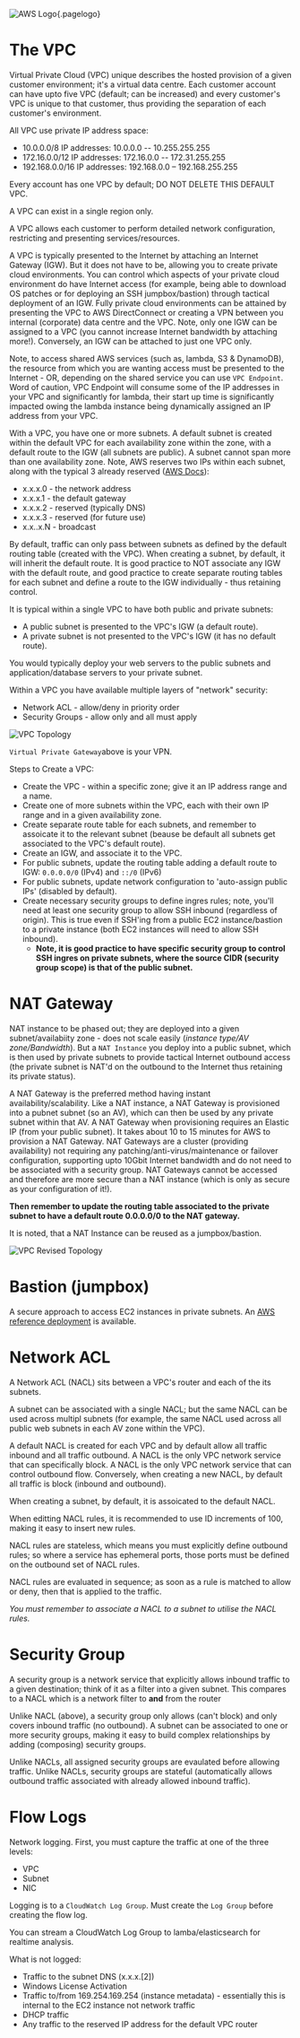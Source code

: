 ![AWS Logo](/uploads/logos/aws-logo.png "AWS Logo"){.pagelogo}
<!-- TITLE: AWS VPC -->
<!-- SUBTITLE: A quick summary on AWS VPC -->

# The VPC
Virtual Private Cloud (VPC) unique describes the hosted provision of a given customer environment; it's a virtual data centre. Each customer account can have upto five VPC (default; can be increased) and every customer's VPC is unique to that customer, thus providing the separation of each customer's environment.

All VPC use private IP address space:
* 10.0.0.0/8 IP addresses: 10.0.0.0 -- 10.255.255.255
* 172.16.0.0/12 IP addresses: 172.16.0.0 -- 172.31.255.255
* 192.168.0.0/16 IP addresses: 192.168.0.0 – 192.168.255.255

Every account has one VPC by default; DO NOT DELETE THIS DEFAULT VPC.

A VPC can exist in a single region only.

A VPC allows each customer to perform detailed network configuration, restricting and presenting services/resources.

A VPC is typically presented to the Internet by attaching an Internet Gateway (IGW). But it does not have to be, allowing you to create private cloud environments. You can control which aspects of your private cloud environment do have Internet access (for example, being able to download OS patches or for deploying an SSH jumpbox/bastion) through tactical deployment of an IGW. Fully private cloud environments can be attained by presenting the VPC to AWS DirectConnect or creating a VPN between you internal (corporate) data centre and the VPC. Note, only one IGW can be assigned to a VPC (you cannot increase Internet bandwidth by attaching more!). Conversely, an IGW can be attached to just one VPC only.

Note, to access shared AWS services (such as, lambda, S3 & DynamoDB), the resource from which you are wanting access must be presented to the Internet - OR, depending on the shared service you can use `VPC Endpoint`. Word of caution, VPC Endpoint will consume some of the IP addresses in your VPC and significantly for lambda, their start up time is significantly impacted owing the lambda instance being dynamically assigned an IP address from your VPC.

With a VPC, you have one or more subnets. A default subnet is created within the default VPC for each availability zone within the zone, with a default route to the IGW (all subnets are public). A subnet cannot span more than one availability zone. Note, AWS reserves two IPs within each subnet, along with the typical 3 already reserved ([AWS Docs](https://docs.aws.amazon.com/vpc/latest/userguide/VPC_Subnets.html)):
* x.x.x.0 - the network address
* x.x.x.1 - the default gateway
* x.x.x.2 - reserved (typically DNS)
* x.x.x.3 - reserved (for future use)
* x.x..x.N - broadcast

By default, traffic can only pass between subnets as defined by the default routing table (created with the VPC). When creating a subnet, by default, it will inherit the default route. It is good practice to NOT associate any IGW with the default route, and good practice to create separate routing tables for each subnet and define a route to the IGW individually - thus retaining control.

It is typical within a single VPC to have both public and private subnets:
* A public subnet is presented to the VPC's IGW (a default route).
* A private subnet is not presented to the VPC's IGW (it has no default route).

You would typically deploy your web servers to the public subnets and application/database servers to your private subnet.

Within a VPC you have available multiple layers of "network" security:
* Network ACL - allow/deny in priority order
* Security Groups - allow only and all must apply


![VPC Topology](/uploads/aws/aws-vpc-topology.png "AWS VPC Topology")

`Virtual Private Gateway`above is your VPN.


Steps to Create a VPC:
* Create the VPC - within a specific zone; give it an IP address range and a name. 
* Create one of more subnets within the VPC, each with their own IP range and in a given availability zone.
* Create separate route table for each subnets, and remember to assoicate it to the relevant subnet (beause be default all subnets get associated to the VPC's default route).
* Create an IGW, and associate it to the VPC.
* For public subnets, update the routing table adding a default route to IGW: `0.0.0.0/0` (IPv4) and `::/0` (IPv6)
* For public subnets, update network configuration to 'auto-assign public IPs' (disabled by default).
* Create necessary security groups to define ingres rules; note, you'll need at least one security group to allow SSH inbound (regardless of origin). This is true even if SSH'ing from a public EC2 instance/bastion to a private instance (both EC2 instances will need to allow SSH inbound).
	* __Note, it is good practice to have specific security group to control SSH ingres on private subnets, where the source CIDR (security group scope) is that of the public subnet.__

# NAT Gateway
NAT instance to be phased out; they are deployed into a given subnet/availabiity zone - does not scale easily (*instance type/AV zone/Bandwidth*). But a `NAT Instance` you deploy into a public subnet, which is then used by private subnets to provide tactical Internet outbound access (the private subnet is NAT'd on the outbound to the Internet thus retaining its private status).

A NAT Gateway is the preferred method having instant availability/scalability. Like a NAT instance, a NAT Gateway is provisioned into a pubnet subnet (so an AV), which can then be used by any private subnet within that AV. A NAT Gateway when provisioning requires an Elastic IP (from your public subnet). It takes about 10 to 15 minutes for AWS to provision a NAT Gateway. NAT Gateways are a cluster (providing availability) not requiring any patching/anti-virus/maintenance or failover configuration, supporting upto 10Gbit Internet bandwidth and do not need to be associated with a security group. NAT Gateways cannot be accessed and therefore are more secure than a NAT instance (which is only as secure as your configuration of it!).

**Then remember to update the routing table associated to the private subnet to have a default route 0.0.0.0/0 to the NAT gateway.**

It is noted, that a NAT Instance can be reused as a jumpbox/bastion.

![VPC Revised Topology](/uploads/aws/aws-vpc-topology-2.png "AWS VPC Revised Topology")

# Bastion (jumpbox)
A secure approach to access EC2 instances in private subnets. An [AWS reference deployment](https://aws.amazon.com/quickstart/architecture/linux-bastion/) is available.

# Network ACL
A Network ACL (NACL) sits between a VPC's router and each of the its subnets. 

A subnet can be associated with a single NACL; but the same NACL can be used across multipl subnets (for example, the same NACL used across all public web subnets in each AV zone within the VPC).

A default NACL is created for each VPC and by default allow all traffic inbound and all traffic outbound. A NACL is the only VPC network service that can specifically block. A NACL is the only VPC network service that can control outbound flow. Conversely, when creating a new NACL, by default all traffic is block (inbound and outbound).

When creating a subnet, by default, it is assoicated to the default NACL.

When editting NACL rules, it is recommended to use ID increments of 100, making it easy to insert new rules.

NACL rules are stateless, which means you must explicitly define outbound rules; so where a service has ephemeral ports, those ports must be defined on the outbound set of NACL rules.

NACL rules are evaluated in sequence; as soon as a rule is matched to allow or deny, then that is applied to the traffic.

*You must remember to associate a NACL to a subnet to utilise the NACL rules.*

# Security Group
A security group is a network service that explicitly allows inbound traffic to a given destination; think of it as a filter into a given subnet. This compares to a NACL which is a network filter to **and** from the router

Unlike NACL (above), a security group only allows (can't block) and only covers inbound traffic (no outbound). A subnet can be associated to one or more security groups, making it easy to build complex relationships by adding (composing) security groups.

Unlike NACLs, all assigned security groups are evaulated before allowing traffic. Unlike NACLs, security groups are stateful (automatically allows outbound traffic associated with already allowed inbound traffic).

# Flow Logs
Network logging. First, you must capture the traffic at one of the three levels:
* VPC
* Subnet
* NIC

Logging is to a `CloudWatch Log Group`. Must create the `Log Group` before creating the flow log.

You can stream a CloudWatch Log Group to lamba/elasticsearch for realtime analysis.

What is not logged:
* Traffic to the subnet DNS (x.x.x.[2])
* Windows License Activation
* Traffic to/from 169.254.169.254 (instance metadata) - essentially this is internal to the EC2 instance not network traffic
* DHCP traffic
* Any traffic to the reserved IP address for the default VPC router